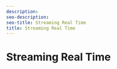 ```yaml
---
description: 
seo-description: 
seo-title: Streaming Real Time
title: Streaming Real Time
---
```


# Streaming Real Time




